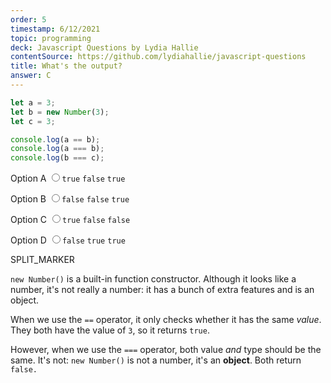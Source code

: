 ```yaml
---
order: 5
timestamp: 6/12/2021
topic: programming
deck: Javascript Questions by Lydia Hallie
contentSource: https://github.com/lydiahallie/javascript-questions
title: What's the output?
answer: C
---
```


  

```javascript
let a = 3;
let b = new Number(3);
let c = 3;

console.log(a == b);
console.log(a === b);
console.log(b === c);
```


<label for="option-A">Option A</label>
<input type="radio" name="answer-option" id="option-A" value="A">`true` `false` `true`</input>
    

<label for="option-B">Option B</label>
<input type="radio" name="answer-option" id="option-B" value="B">`false` `false` `true`</input>
    

<label for="option-C">Option C</label>
<input type="radio" name="answer-option" id="option-C" value="C">`true` `false` `false`</input>
    

<label for="option-D">Option D</label>
<input type="radio" name="answer-option" id="option-D" value="D">`false` `true` `true`</input>
    




SPLIT_MARKER

`new Number()` is a built-in function constructor. Although it looks like a number, it's not really a number: it has a bunch of extra features and is an object.

When we use the `==` operator, it only checks whether it has the same _value_. They both have the value of `3`, so it returns `true`.

However, when we use the `===` operator, both value _and_ type should be the same. It's not: `new Number()` is not a number, it's an **object**. Both return `false.`




